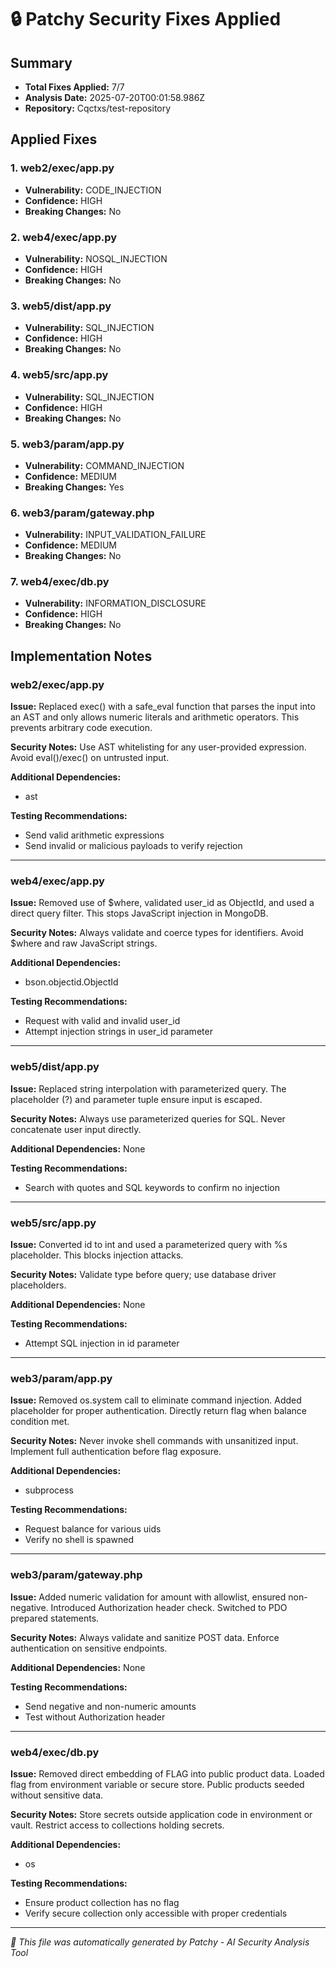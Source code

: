 # 🔒 Patchy Security Fixes Applied

## Summary
- **Total Fixes Applied:** 7/7
- **Analysis Date:** 2025-07-20T00:01:58.986Z
- **Repository:** Cqctxs/test-repository

## Applied Fixes

### 1. web2/exec/app.py
- **Vulnerability:** CODE_INJECTION
- **Confidence:** HIGH
- **Breaking Changes:** No

### 2. web4/exec/app.py
- **Vulnerability:** NOSQL_INJECTION
- **Confidence:** HIGH
- **Breaking Changes:** No

### 3. web5/dist/app.py
- **Vulnerability:** SQL_INJECTION
- **Confidence:** HIGH
- **Breaking Changes:** No

### 4. web5/src/app.py
- **Vulnerability:** SQL_INJECTION
- **Confidence:** HIGH
- **Breaking Changes:** No

### 5. web3/param/app.py
- **Vulnerability:** COMMAND_INJECTION
- **Confidence:** MEDIUM
- **Breaking Changes:** Yes

### 6. web3/param/gateway.php
- **Vulnerability:** INPUT_VALIDATION_FAILURE
- **Confidence:** MEDIUM
- **Breaking Changes:** No

### 7. web4/exec/db.py
- **Vulnerability:** INFORMATION_DISCLOSURE
- **Confidence:** HIGH
- **Breaking Changes:** No


## Implementation Notes

### web2/exec/app.py
**Issue:** Replaced exec() with a safe_eval function that parses the input into an AST and only allows numeric literals and arithmetic operators. This prevents arbitrary code execution.

**Security Notes:** Use AST whitelisting for any user-provided expression. Avoid eval()/exec() on untrusted input.

**Additional Dependencies:**
- ast

**Testing Recommendations:**
- Send valid arithmetic expressions
- Send invalid or malicious payloads to verify rejection

---

### web4/exec/app.py
**Issue:** Removed use of $where, validated user_id as ObjectId, and used a direct query filter. This stops JavaScript injection in MongoDB.

**Security Notes:** Always validate and coerce types for identifiers. Avoid $where and raw JavaScript strings.

**Additional Dependencies:**
- bson.objectid.ObjectId

**Testing Recommendations:**
- Request with valid and invalid user_id
- Attempt injection strings in user_id parameter

---

### web5/dist/app.py
**Issue:** Replaced string interpolation with parameterized query. The placeholder (?) and parameter tuple ensure input is escaped.

**Security Notes:** Always use parameterized queries for SQL. Never concatenate user input directly.

**Additional Dependencies:**
None

**Testing Recommendations:**
- Search with quotes and SQL keywords to confirm no injection

---

### web5/src/app.py
**Issue:** Converted id to int and used a parameterized query with %s placeholder. This blocks injection attacks.

**Security Notes:** Validate type before query; use database driver placeholders.

**Additional Dependencies:**
None

**Testing Recommendations:**
- Attempt SQL injection in id parameter

---

### web3/param/app.py
**Issue:** Removed os.system call to eliminate command injection. Added placeholder for proper authentication. Directly return flag when balance condition met.

**Security Notes:** Never invoke shell commands with unsanitized input. Implement full authentication before flag exposure.

**Additional Dependencies:**
- subprocess

**Testing Recommendations:**
- Request balance for various uids
- Verify no shell is spawned

---

### web3/param/gateway.php
**Issue:** Added numeric validation for amount with allowlist, ensured non-negative. Introduced Authorization header check. Switched to PDO prepared statements.

**Security Notes:** Always validate and sanitize POST data. Enforce authentication on sensitive endpoints.

**Additional Dependencies:**
None

**Testing Recommendations:**
- Send negative and non-numeric amounts
- Test without Authorization header

---

### web4/exec/db.py
**Issue:** Removed direct embedding of FLAG into public product data. Loaded flag from environment variable or secure store. Public products seeded without sensitive data.

**Security Notes:** Store secrets outside application code in environment or vault. Restrict access to collections holding secrets.

**Additional Dependencies:**
- os

**Testing Recommendations:**
- Ensure product collection has no flag
- Verify secure collection only accessible with proper credentials

---


*🤖 This file was automatically generated by Patchy - AI Security Analysis Tool*
